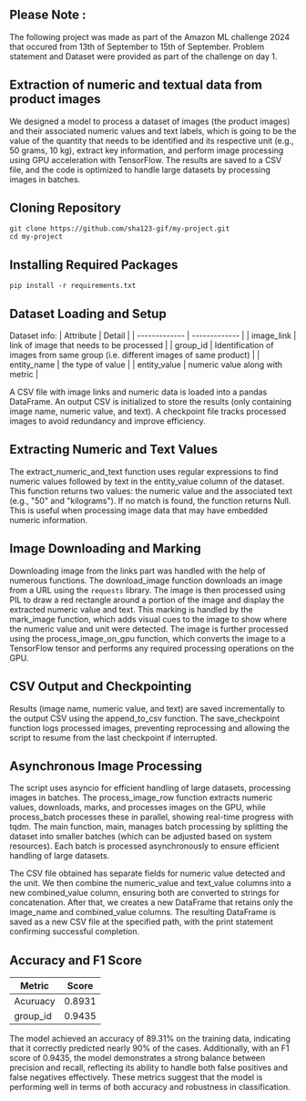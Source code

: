 ## Please Note :
The following project was made as part of the Amazon ML challenge 2024 that occured from 13th of September to 15th of September. Problem statement and Dataset were provided as part of the challenge on day 1.

## Extraction of numeric and textual data from product images

We designed a model to process a dataset of images (the product images) and their associated numeric values and text labels, which is going to be the value of the quantity that needs to be identified and its respective unit (e.g., 50 grams, 10 kg), extract key information, and perform image processing using GPU acceleration with TensorFlow. The results are saved to a CSV file, and the code is optimized to handle large datasets by processing images in batches.

## Cloning Repository
    git clone https://github.com/sha123-gif/my-project.git
    cd my-project
   
## Installing Required Packages
    pip install -r requirements.txt


## Dataset Loading and Setup
Dataset info:
| Attribute | Detail |
| ------------- | ------------- |
| image_link   | link of image that needs to be processed  |
| group_id  | Identification of images from same group (i.e. different images of same product)  |
| entity_name  | the type of value  |
| entity_value  | numeric value along with metric  |

A CSV file with image links and numeric data is loaded into a pandas DataFrame. An output CSV is initialized to store the results (only containing image name, numeric value, and text). A checkpoint file tracks processed images to avoid redundancy and improve efficiency.

## Extracting Numeric and Text Values
The extract_numeric_and_text function uses regular expressions to find numeric values followed by text in the entity_value column of the dataset. This function returns two values: the numeric value and the associated text (e.g., "50" and "kilograms"). If no match is found, the function returns Null. This is useful when processing image data that may have embedded numeric information.

## Image Downloading and Marking
Downloading image from the links part was handled with the help of numerous functions. The download_image function downloads an image from a URL using the `requests` library. The image is then processed using PIL to draw a red rectangle around a portion of the image and display the extracted numeric value and text. This marking is handled by the mark_image function, which adds visual cues to the image to show where the numeric value and unit were detected. The image is further processed using the process_image_on_gpu function, which converts the image to a TensorFlow tensor and performs any required processing operations on the GPU.

## CSV Output and Checkpointing
Results (image name, numeric value, and text) are saved incrementally to the output CSV using the append_to_csv function. The save_checkpoint function logs processed images, preventing reprocessing and allowing the script to resume from the last checkpoint if interrupted.

## Asynchronous Image Processing
The script uses asyncio for efficient handling of large datasets, processing images in batches. The process_image_row function extracts numeric values, downloads, marks, and processes images on the GPU, while process_batch processes these in parallel, showing real-time progress with tqdm.
The main function, main, manages batch processing by splitting the dataset into smaller batches (which can be adjusted based on system resources). Each batch is processed asynchronously to ensure efficient handling of large datasets.

The CSV file obtained has separate fields for numeric value detected and the unit. We then combine the numeric_value and text_value columns into a new combined_value column, ensuring both are converted to strings for concatenation. After that, we creates a new DataFrame that retains only the image_name and combined_value columns. The resulting DataFrame is saved as a new CSV file at the specified path, with the print statement confirming successful completion.

## Accuracy and F1 Score

| Metric | Score |
| ------------- | ------------- |
| Acuruacy   | 0.8931  |
| group_id  | 0.9435  |


The model achieved an accuracy of 89.31% on the training data, indicating that it correctly predicted nearly 90% of the cases. Additionally, with an F1 score of 0.9435, the model demonstrates a strong balance between precision and recall, reflecting its ability to handle both false positives and false negatives effectively. These metrics suggest that the model is performing well in terms of both accuracy and robustness in classification.

